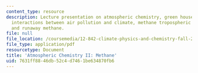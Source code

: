 ```yaml
---
content_type: resource
description: Lecture presentation on atmospheric chemistry, green house gases, methane,
  interactions between air pollution and climate, methane tropospheric chemistry,
  and runaway methane.
file: null
file_location: /coursemedia/12-842-climate-physics-and-chemistry-fall-2008/7631ff8846db52c4d7461be634870fb6_part3_2.pdf
file_type: application/pdf
resourcetype: Document
title: 'Atmospheric Chemistry II: Methane'
uid: 7631ff88-46db-52c4-d746-1be634870fb6
---
```

